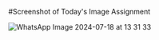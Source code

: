 #Screenshot of Today's Image Assignment





![WhatsApp Image 2024-07-18 at 13 31 33](https://github.com/user-attachments/assets/c831bf85-9a35-4692-9ccb-1afffcb6d231)
